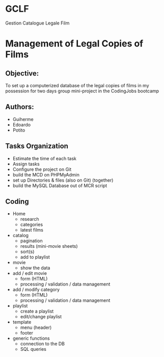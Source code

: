 # GCLF
Gestion Catalogue Legale Film
# Management of Legal Copies of Films
## Objective:
To set up a computerized database of the legal copies of films in my
possession for two days group mini-project in the CodingJobs bootcamp
## Authors:
- Guiherme
- Edoardo
- Potito
## Tasks Organization
- Estimate the time of each task
- Assign tasks
- Configure the project on Git
- build the MCD on PHPMyAdmin
- set up Directories & files (also on Git) (together)
- build the MySQL Database out of MCR script
## Coding
- Home
	* research
	* categories
	* latest films
- catalog
	* pagination
	* results (mini-movie sheets)
	* sort(s)
	* add to playlist
- movie
	* show the data
- add / edit movie
	* form (HTML)
	* processing / validation / data management
- add / modify category
	* form (HTML)
	* processing / validation / data management
- playlist
	* create a playlist
	* edit/change playlist
- template
	* menu (header)
	* footer
- generic functions
	* connection to the DB
	* SQL queries

